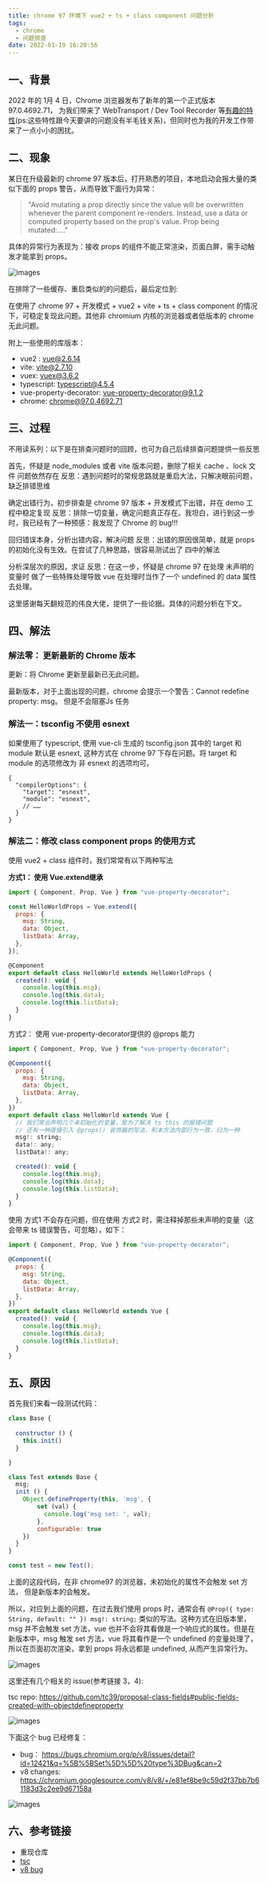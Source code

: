 ```yaml
---
title: chrome 97 环境下 vue2 + ts + class component 问题分析
tags:
  - chrome
  - 问题排查
date: 2022-01-19 16:20:56
---
```


## 一、背景

2022 年的 1月 4 日，Chrome 浏览器发布了新年的第一个正式版本 97.0.4692.71， 为我们带来了 WebTransport / Dev Tool Recorder 等[有趣的特性](https://chromestatus.com/features)(ps:这些特性跟今天要讲的问题没有半毛钱关系)，但同时也为我的开发工作带来了一点小小的困扰。

## 二、现象

某日在升级最新的 chrome 97 版本后，打开熟悉的项目，本地启动会报大量的类似下面的 props 警告，从而导致下面行为异常：

> "Avoid mutating a prop directly since the value will be overwritten whenever the parent component re-renders. Instead, use a data or computed property based on the prop's value. Prop being mutated:...."




具体的异常行为表现为：接收 props 的组件不能正常渲染，页面白屏，需手动触发才能拿到 props。

![images](../images/error-demo.png)

在排除了一些缓存、重启类似的的问题后，最后定位到:

在使用了 chrome 97 + 开发模式 + vue2 + vite + ts + class component 的情况下，可稳定复现此问题。其他非 chromium 内核的浏览器或者低版本的 chrome 无此问题。

附上一些使用的库版本：
- vue2 : vue@2.6.14
- vite: vite@2.7.10
- vuex: vuex@3.6.2
- typescript: typescript@4.5.4
- vue-property-decorator: vue-property-decorator@9.1.2
- chrome: chrome@97.0.4692.71

## 三、过程

不用读系列：以下是在排查问题时的回顾，也可为自己后续排查问题提供一些反思

首先，怀疑是 node_modules 或者 vite 版本问题，删除了相关 cache 、lock 文件 问题依然存在 反思：遇到问题时的常规思路就是重启大法，只解决眼前问题，缺乏排错思维

确定出错行为，初步排查是 chrome 97 版本 + 开发模式下出错，并在 demo 工程中稳定复现 反思：排除一切变量，确定问题真正存在。我坦白，进行到这一步时，我已经有了一种预感：我发现了 Chrome 的 bug!!!

回归错误本身，分析出错内容，解决问题 反思：出错的原因很简单，就是 props 的初始化没有生效。在尝试了几种思路，很容易测试出了 四中的解法

分析深层次的原因，求证 反思：在这一步，怀疑是 chrome 97 在处理 未声明的变量时 做了一些特殊处理导致 vue 在处理时当作了一个 undefined 的 data 属性去处理。

这里感谢每天翻规范的伟良大佬，提供了一些论据。具体的问题分析在下文。

## 四、解法
### 解法零： 更新最新的 Chrome 版本

更新：将 Chrome 更新至最新已无此问题。

最新版本，对于上面出现的问题，chrome 会提示一个警告：Cannot redefine property: msg。 但是不会阻塞Js 任务

### 解法一：tsconfig 不使用 esnext

如果使用了 typescript, 使用 vue-cli 生成的 tsconfig.json 其中的 target 和 module 默认是 esnext, 这种方式在 chrome 97 下存在问题。将 target 和 module 的选项修改为 非 esnext 的选项均可。

```
{
  "compilerOptions": {
    "target": "esnext",
    "module": "esnext",
    // ……
  }
}
```




### 解法二：修改 class component props 的使用方式

使用 vue2 + class 组件时，我们常常有以下两种写法

**方式1： 使用 Vue.extend继承**

```js
import { Component, Prop, Vue } from "vue-property-decorator";

const HelloWorldProps = Vue.extend({
  props: {
    msg: String,
    data: Object,
    listData: Array,
  },
});

@Component
export default class HelloWorld extends HelloWorldProps {
  created(): void {
    console.log(this.msg);
    console.log(this.data);
    console.log(this.listData);
  }
}
```




方式2： 使用 vue-property-decorator提供的 @props 能力

```js
import { Component, Prop, Vue } from "vue-property-decorator";

@Component({
  props: {
    msg: String,
    data: Object,
    listData: Array,
  },
})
export default class HelloWorld extends Vue {
  // 我们常会声明几个未初始化的变量，是为了解决 ts this 的报错问题
  // 还有一种直接引入 @props() 装饰器的写法，和本方法内部行为一致，归为一种
  msg!: string;
  data!: any;
  listData!: any;

  created(): void {
    console.log(this.msg);
    console.log(this.data);
    console.log(this.listData);
  }
}
```




使用 方式1 不会存在问题，但在使用 方式2 时，需注释掉那些未声明的变量（这会带来 ts 错误警告，可忽略），如下：

```js
import { Component, Prop, Vue } from "vue-property-decorator";

@Component({
  props: {
    msg: String,
    data: Object,
    listData: Array,
  },
})
export default class HelloWorld extends Vue {
  created(): void {
    console.log(this.msg);
    console.log(this.data);
    console.log(this.listData);
  }
}
```

## 五、原因

首先我们来看一段测试代码：

```js
class Base {
  
  constructor () {
    this.init()
  }

}

class Test extends Base {
  msg;
  init () {
    Object.defineProperty(this, 'msg', {
        set (val) {
          console.log('msg set: ', val);
        },
        configurable: true
    })
  }
}

const test = new Test();
```




上面的这段代码，在非 chrome97 的浏览器，未初始化的属性不会触发 set 方法， 但是新版本的会触发。

所以，对应到上面的问题，在过去我们使用 props 时，通常会有 `@Prop({ type: String, default: "" }) msg!: string;` 类似的写法。这种方式在旧版本里，msg 并不会触发 set 方法，vue 也并不会将其看做是一个响应式的属性。但是在新版本中，msg 触发 set 方法，vue 将其看作是一个 undefined 的变量处理了，所以在页面初次渲染，拿到 props 将永远都是 undefined, 从而产生异常行为。

![images](../images/chrome-tsc-desc.png)



这里还有几个相关的 issue(参考链接 3，4):

tsc repo: https://github.com/tc39/proposal-class-fields#public-fields-created-with-objectdefineproperty

![images](../images/chrome-97-tsc.png)




下面这个 bug 已经修复：

- bug： https://bugs.chromium.org/p/v8/issues/detail?id=12421&q=%5B%5BSet%5D%5D%20type%3DBug&can=2
- v8 changes: https://chromium.googlesource.com/v8/v8/+/e81ef8be9c59d2f37bb7b61183d3c2ee9d67158a

![images](../images/bug-report.png)

## 六、参考链接

- 重现仓库
- [tsc](https://github.com/tc39/proposal-class-fields#public-fields-created-with-objectdefineproperty)
- [v8 bug](https://bugs.chromium.org/p/v8/issues/detail?id=12421&q=%5B%5BSet%5D%5D%20type%3DBug&can=2)